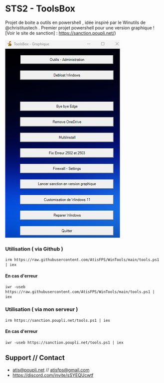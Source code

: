 # STS2 - ToolsBox
Projet de boite a outils en powershell , idée inspiré par le Winutils de @christitustech . 
Premier projet powershell pour une version graphique ![Voir le site de sanction] : https://sanction.poupli.net/) 

![screen-tools](screen-tools.png)

### Utilisation ( via Github )
```
irm https://raw.githubusercontent.com/AtisFPS/WinTools/main/tools.ps1 | iex
```
#### En cas d'erreur
```
iwr -useb https://raw.githubusercontent.com/AtisFPS/WinTools/main/tools.ps1 | iex
```
### Utilisation ( via mon serveur )
```
irm https://sanction.poupli.net/tools.ps1 | iex
```
#### En cas d'erreur
```
iwr -useb https://sanction.poupli.net/tools.ps1 | iex
```

## Support // Contact
- atis@poupli.net // atisfps@gmail.com
- https://discord.com/invite/sSYEQUcwtf
